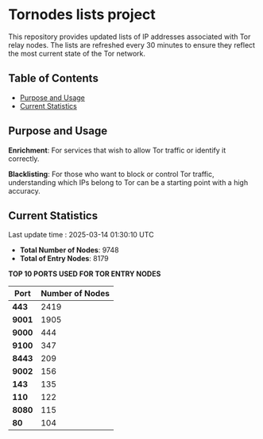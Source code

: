 # Tornodes lists project

This repository provides updated lists of IP addresses associated with Tor relay nodes. The lists are refreshed every 30 minutes to ensure they reflect the most current state of the Tor network.

## Table of Contents

- [Purpose and Usage](#purpose-and-usage)
- [Current Statistics](#current-statistics)


## Purpose and Usage

**Enrichment**: For services that wish to allow Tor traffic or identify it correctly.

**Blacklisting**: For those who want to block or control Tor traffic, understanding which IPs belong to Tor can be a starting point with a high accuracy.

## Current Statistics

Last update time : 2025-03-14 01:30:10 UTC

- **Total Number of Nodes**: 9748
- **Total of Entry Nodes**: 8179

**TOP 10 PORTS USED FOR TOR ENTRY NODES**

| **Port** | **Number of Nodes** |
|------|-----------------|
| **443**   | 2419  |
| **9001**   | 1905  |
| **9000**   | 444  |
| **9100**   | 347  |
| **8443**   | 209  |
| **9002**   | 156  |
| **143**   | 135  |
| **110**   | 122  |
| **8080**   | 115  |
| **80**   | 104  |

